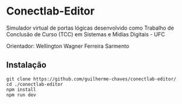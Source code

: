 # Conectlab-Editor
Simulador virtual de portas lógicas desenvolvido como Trabalho de Conclusão de Curso (TCC) em Sistemas e Mídias Digitais - UFC

Orientador: Wellington Wagner Ferreira Sarmento

## Instalação
```
git clone https://github.com/guilherme-chaves/conectlab-editor/
cd ./conectlab-editor
npm install
npm run dev
```

